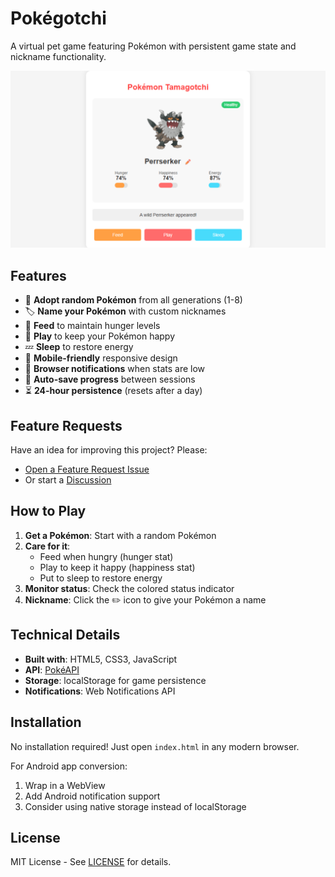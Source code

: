 # Pokégotchi

A virtual pet game featuring Pokémon with persistent game state and nickname functionality.

![Game Screenshot](media/screenshot.png)

## Features

- 🐾 **Adopt random Pokémon** from all generations (1-8)
- 🏷️ **Name your Pokémon** with custom nicknames
- 🍎 **Feed** to maintain hunger levels
- 🎾 **Play** to keep your Pokémon happy
- 💤 **Sleep** to restore energy
- 📱 **Mobile-friendly** responsive design
- 🔔 **Browser notifications** when stats are low
- 💾 **Auto-save progress** between sessions
- ⏳ **24-hour persistence** (resets after a day)

## Feature Requests
Have an idea for improving this project? Please:
- [Open a Feature Request Issue](https://github.com/narnacle/pokegotchi/issues/new?template=feature_request.md)
- Or start a [Discussion](https://github.com/narnacle/pokegotchi/discussions)

## How to Play

1. **Get a Pokémon**: Start with a random Pokémon
2. **Care for it**:
   - Feed when hungry (hunger stat)
   - Play to keep it happy (happiness stat)
   - Put to sleep to restore energy
3. **Monitor status**: Check the colored status indicator
4. **Nickname**: Click the ✏️ icon to give your Pokémon a name

## Technical Details

- **Built with**: HTML5, CSS3, JavaScript
- **API**: [PokéAPI](https://pokeapi.co/)
- **Storage**: localStorage for game persistence
- **Notifications**: Web Notifications API

## Installation

No installation required! Just open `index.html` in any modern browser.

For Android app conversion:
1. Wrap in a WebView
2. Add Android notification support
3. Consider using native storage instead of localStorage

## License

MIT License - See [LICENSE](LICENSE) for details.

